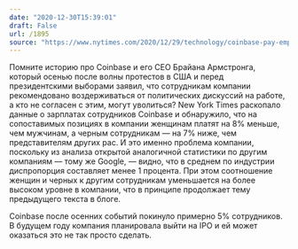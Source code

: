 ```yaml
---
date: "2020-12-30T15:39:01"
draft: False
url: /1895
source: "https://www.nytimes.com/2020/12/29/technology/coinbase-pay-employees.html"
---
```


Помните историю про Coinbase и его CEO Брайана Армстронга, который осенью после волны протестов в США и перед президентскими выборами заявил, что сотрудникам компании рекомендовано воздерживаться от политических дискуссий на работе, а кто не согласен с этим, могут уволиться? New York Times раскопало данные о зарплатах сотрудников Coinbase и обнаружило, что на сопоставимых позициях в компании женщинам платят на 8% меньше, чем мужчинам, а черным сотрудникам — на 7% ниже, чем представителям других рас. И это именно проблема компании, поскольку из анализа открытой аналогичной статистики по другим компаниям — тому же Google, — видно, что в среднем по индустрии диспропорция составляет менее 1 процента. При этом соотношение женщин и черных к другим сотрудникам уменьшается на более высоком уровне в компании, что в принципе продолжает тему предыдущего текста в блоге.

Coinbase после осенних событий покинуло примерно 5% сотрудников. В будущем году компания планировала выйти на IPO и ей может оказаться это не так просто сделать.
